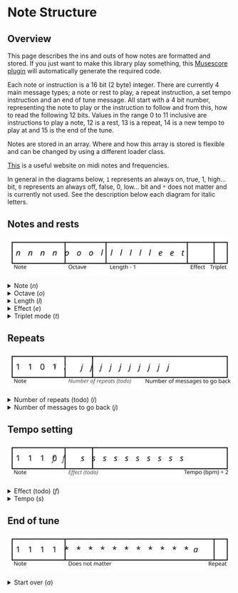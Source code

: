 # Note Structure

## Overview
This page describes the ins and outs of how notes are formatted and stored. If you just want to make this library play something, this [Musescore plugin](MusescorePlugin.md) will automatically generate the required code.

Each note or instruction is a 16 bit (2 byte) integer. There are currently 4 main message types; a note or rest to play, a repeat instruction,  a set tempo instruction and an end of tune message.  All start with a 4 bit number,  representing the note to play or the instruction to follow and from this, how to read the following 12 bits. Values in the range 0 to 11 inclusive are instructions to play a note,  12 is a rest, 13 is a repeat, 14 is a new tempo to play at and 15 is the end of the tune.

Notes are stored in an array. Where and how this array is stored is flexible and can be changed by using a different loader class.

[This](https://newt.phys.unsw.edu.au/jw/notes.html) is a useful website on midi notes and frequencies.

In general in the diagrams below, `1` represents an always on, true, 1, high... bit, `0` represents an always off, false, 0, low... bit and `*` does not matter and is currently not used. See the description below each diagram for italic letters.

## Notes and rests
![Diagram of meaning of bits in a note message](images/NoteDiagram.svg)


<details>
  <summary>Note (<i>n</i>)</summary>
A 4 bit number representing the note.

|         Note          | Number |  Binary  |
|:---------------------:|:------:|:--------:|
|           C           |   0    | `0b0000` |
|       C&#x266f;       |   1    | `0b0001` |
|           D           |   2    | `0b0010` |
| D&#x266f; / E&#x266d; |   3    | `0b0011` |
|           E           |   4    | `0b0100` |
|           F           |   5    | `0b0101` |
| F&#x266f; / G&#x266d; |   6    | `0b0110` |
|           G           |   7    | `0b0111` |
| G&#x266f; / A&#x266d; |   8    | `0b1000` |
|           A           |   9    | `0b1001` |
| A&#x266f; / B&#x266d; |   10   | `0b1010` |
|           B           |   11   | `0b1011` |
|         Rest          |   12   | `0b1100` |

A midi note (0-127) can be converted to a note using

<p align="center"><i>note = midi % 12</i></p>
</details>

<details>
  <summary>Octave (<i>o</i>)</summary>
A 3 bit number representing the octave.

| Octave | Binary  | Note Range |
|:------:|:-------:|:----------:|
|   0    | `0b000` |  C1 - B1   |
|   1    | `0b001` |  C2 - B2   |
|   2    | `0b010` |  C3 - B3   |
|   3    | `0b011` |  C4 - B4   |
|   4    | `0b100` |  C5 - B5   |
|   5    | `0b101` |  C6 - B6   |
|   6    | `0b110` |  C7 - B7   |
|   7    | `0b111` |  C8 - B8   |

A midi note (0-127) can be converted to an octave using
<p align="center"><i>octave = </i>floor<i>(midi / 12) - 2</i></p>
</details>

<details>
  <summary>Length (<i>l</i>)</summary>
A 6 bit number representing the length of the note.

By default, the length is the number of *1/8<sup>th</sup>* beats *-1*. For example, a crotchet (*1/4* note) is *8/8* beats, so in this case the length would be *7*.

If the triplet mode bit is set, the length is now interpreted as the number of *1/12<sup>th</sup>* beats *-1*, allowing correct triplets to be represented.
</details>

<details>
  <summary>Effect (<i>e</i>)</summary>

Two bits for effects such as staccarto and legato notes.

| Effect number | Binary |       Effect       | Fraction of note time played |
|:-------------:|:------:|:------------------:|:----------------------------:|
|       0       | `0b00` |        None        |           *7/8*\*            |
|       1       | `0b01` |      Staccato      |            *1/2*             |
|       2       | `0b10` |       Legato       |          Full time           |
|       3       | `0b11` | *Currently unused* |              -               |

\* According to the [PICAXE manual 2](https://picaxe.com/getting-started/picaxe-manuals/), *7/8* is the standard time for electronic music. From experimenting, attempting to play all notes for the full time just sounds weird and ties repeated notes.

</details>

<details>
  <summary>Triplet mode (<i>t</i>)</summary>

If this is 0 (off), the length is interpreted as being in *1/8<sup>th</sup>* beats. If this is 1 (on), the length is interpreted as being in *1/12<sup>th</sup>* beats.

</details>

## Repeats
![Diagram of meaning of bits in a repeat message](images/RepeatDiagram.svg)

<details>
  <summary>Number of repeats (todo) (<i>i</i>)</summary>

Not currently implemented. Currently repeats once.

A possible structure **might** be:
| Value | Binary | Number of repeats                      |
|:-----:|:------:|:---------------------------------------|
|   0   | `0b00` | Once only (compatible with current)    |
|   1   | `0b01` | Repeat twice                           |
|   2   | `0b10` | Repeat 3 times                         |
|   3   | `0b10` | Repeat every time (never go past here) |

</details>

<details>
  <summary>Number of messages to go back (<i>j</i>)</summary>

The number of messages to go back.
</details>

## Tempo setting
![Diagram of meaning of bits in a set tempo message](images/TempoDiagram.svg)

<details>
  <summary>Effect (todo) (<i>f</i>)</summary>

Not currently implemented
</details>

<details>
  <summary>Tempo (<i>s</i>)</summary>

A 10 bit number representing the tempo in beats per minute / 2. Double this for the actual tempo.

<b>
TODO:</b> Make this divided by one or carve out some bits to be used for some more settings, possibly pitch bend?
</details>

## End of tune
![Diagram of meaning of bits in a tune end message](images/TuneEndDiagram.svg)

<details>
  <summary>Start over (<i>a</i>)</summary>

If the least significant bit, *a*, is 1, the tune will be repeated from the beginning. If this bit is a 0, the library will stop playing when it reaches the end.
</details>